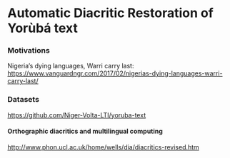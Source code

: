 # Automatic Diacritic Restoration of Yorùbá text


### Motivations
Nigeria’s dying languages, Warri carry last:
https://www.vanguardngr.com/2017/02/nigerias-dying-languages-warri-carry-last/

### Datasets
https://github.com/Niger-Volta-LTI/yoruba-text

#### Orthographic diacritics and multilingual computing
http://www.phon.ucl.ac.uk/home/wells/dia/diacritics-revised.htm

